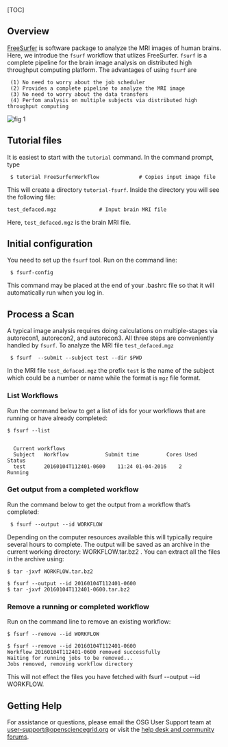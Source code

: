 [title]: - "FreeSurfer"
[TOC]
 
## Overview

[FreeSurfer](http://freesurfer.net/) is software package to analyze the MRI images of human brains. Here, we introdue the `fsurf` workflow that utlizes FreeSurfer.  `fsurf` is a complete pipeline for the brain image analysis on distributed high throughput 
computing platform. The advantages of using  `fsurf` are

     (1) No need to worry about the job scheduler 
     (2) Provides a complete pipeline to analyze the MRI image 
     (3) No need to worry about the data transfers
     (4) Perfom analysis on multiple subjects via distributed high throughput computing

![fig 1](https://raw.githubusercontent.com/OSGConnect/tutorial-FreeSurfer/master/Figs/freesurfer_image_from_net.png )

## Tutorial files

It is easiest to start with the `tutorial` command. In the command prompt, type

     $ tutorial FreeSurferWorkflow             # Copies input image file 

This will create a directory `tutorial-fsurf`. Inside the directory you will see the following file:

    test_defaced.mgz              # Input brain MRI file

Here, `test_defaced.mgz` is the brain MRI file. 


## Initial configuration

You need to set up the `fsurf` tool. Run on the command line:

     $ fsurf-config

This command may be placed at the end of your .bashrc file so that it will automatically run when you log in. 

## Process a Scan

A typical image analysis requires doing calculations on multiple-stages via autorecon1, autorecon2, and autorecon3.  All three steps are conveniently handled by `fsurf`. To analyze the MRI file `test_defaced.mgz`

     $ fsurf  --submit --subject test --dir $PWD

In the MRI file `test_defaced.mgz` the prefix `test` is the name of the subject which could be a number or name while the format 
is `mgz` file format. 

### List Workflows

Run the command below to get a list of ids for your workflows that  are running or have already  completed:

    $ fsurf --list 


      Current workflows
      Subject	Workflow         	Submit time      	Cores Used  	Status
      test    	20160104T112401-0600    11:24 01-04-2016 	2           	Running

### Get output from a completed workflow

Run the command below to get the output from a workflow that’s completed:
 
     $ fsurf --output --id WORKFLOW

Depending on the computer resources available this will typically require several hours to complete.  The output will be saved as an archive in the current working directory: WORKFLOW.tar.bz2 . You can extract all the files in the archive using: 

    $ tar -jxvf WORKFLOW.tar.bz2
  
    $ fsurf --output --id 20160104T112401-0600
    $ tar -jxvf 20160104T112401-0600.tar.bz2

### Remove a running or completed workflow

Run on the command line to remove an existing workflow:
   
    $ fsurf --remove --id WORKFLOW
  
    $ fsurf --remove --id 20160104T112401-0600
    Workflow 20160104T112401-0600 removed successfully
    Waiting for running jobs to be removed...
    Jobs removed, removing workflow directory

This will not effect the files you have fetched with fsurf --output --id WORKFLOW.

## Getting Help
For assistance or questions, please email the OSG User Support team  at [user-support@opensciencegrid.org](mailto:user-support@opensciencegrid.org) or visit the [help desk and community forums](http://support.opensciencegrid.org).
